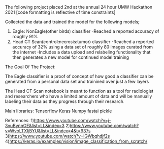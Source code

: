 The following project placed 2nd at the annual 24 hour UMW Hackathon 2021 
[code formatting is reflective of time constraints]

Collected the data and trained the model for the following models;

1) Eagle: NonEagle(other birds) classifier
  -Reached a reported accuracy of roughly 91%
2) Head CT Scan(control:necrosis:tumor) classifier
  -Reached a reported accuracy of 32% using a data set of roughly 80 images curated from the internet
  -Includes a data upload and relabeling functionality that then generates a new model for continued model training
  
The Goal Of The Project:

The Eagle classifier is a proof of concept of how good a classifier can be generated from a personal data set and trainined over just a few layers

The Head CT Scan notebook is meant to function as a tool for radiologist and researchers who have a limited amount of data and will be manually labeling their data as they progress through their research.

Main libraries:
Tensorflow
Keras 
Numpy
fastai
pickle

References:
1)https://www.youtube.com/watch?v=j-3vuBynnOE&list=LL&index=3
2)https://www.youtube.com/watch?v=WvoLTXIjBYU&list=LL&index=4&t=937s
3)https://www.youtube.com/watch?v=iGWbqhdjf2s
4)https://keras.io/examples/vision/image_classification_from_scratch/
